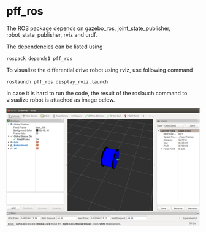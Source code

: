 # pff_ros

The ROS package depends on gazebo_ros, joint_state_publisher, robot_state_publisher, rviz and urdf. 

The dependencies can be listed using
```
rospack depends1 pff_ros
```

To visualize the differential drive robot using rviz, use following command
```
roslaunch pff_ros display_rviz.launch
```

In case it is hard to run the code, the result of the roslauch command to visualize robot is attached as image below. 

![alt text](https://github.com/AnkitSaini/pff_ros/blob/master/pff_ros_rviz.png)
